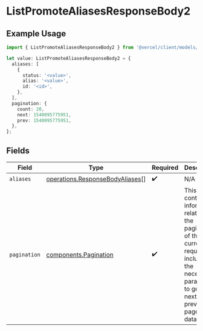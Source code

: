 # ListPromoteAliasesResponseBody2

## Example Usage

```typescript
import { ListPromoteAliasesResponseBody2 } from '@vercel/client/models/operations';

let value: ListPromoteAliasesResponseBody2 = {
  aliases: [
    {
      status: '<value>',
      alias: '<value>',
      id: '<id>',
    },
  ],
  pagination: {
    count: 20,
    next: 1540095775951,
    prev: 1540095775951,
  },
};
```

## Fields

| Field        | Type                                                                               | Required           | Description                                                                                                                                                     |
| ------------ | ---------------------------------------------------------------------------------- | ------------------ | --------------------------------------------------------------------------------------------------------------------------------------------------------------- |
| `aliases`    | [operations.ResponseBodyAliases](../../models/operations/responsebodyaliases.md)[] | :heavy_check_mark: | N/A                                                                                                                                                             |
| `pagination` | [components.Pagination](../../models/components/pagination.md)                     | :heavy_check_mark: | This object contains information related to the pagination of the current request, including the necessary parameters to get the next or previous page of data. |
